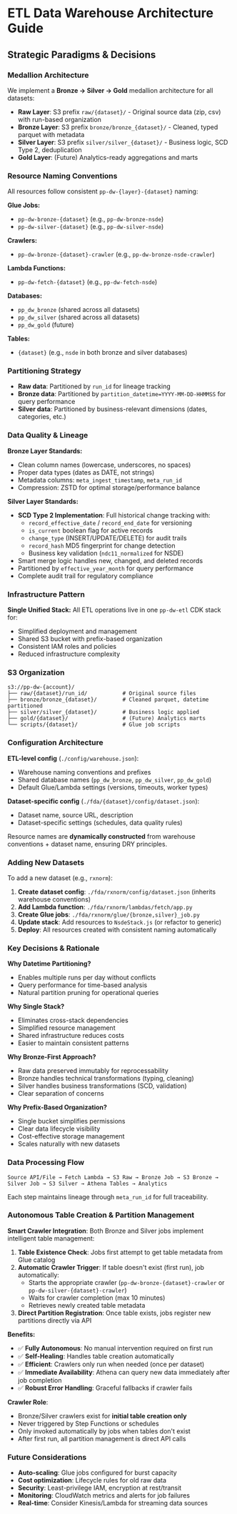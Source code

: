 # ETL Data Warehouse Architecture Guide

## Strategic Paradigms & Decisions

### Medallion Architecture
We implement a **Bronze → Silver → Gold** medallion architecture for all datasets:

- **Raw Layer**: S3 prefix `raw/{dataset}/` - Original source data (zip, csv) with run-based organization
- **Bronze Layer**: S3 prefix `bronze/bronze_{dataset}/` - Cleaned, typed parquet with metadata
- **Silver Layer**: S3 prefix `silver/silver_{dataset}/` - Business logic, SCD Type 2, deduplication  
- **Gold Layer**: (Future) Analytics-ready aggregations and marts

### Resource Naming Conventions
All resources follow consistent `pp-dw-{layer}-{dataset}` naming:

**Glue Jobs:**
- `pp-dw-bronze-{dataset}` (e.g., `pp-dw-bronze-nsde`)
- `pp-dw-silver-{dataset}` (e.g., `pp-dw-silver-nsde`)

**Crawlers:**
- `pp-dw-bronze-{dataset}-crawler` (e.g., `pp-dw-bronze-nsde-crawler`)

**Lambda Functions:**
- `pp-dw-fetch-{dataset}` (e.g., `pp-dw-fetch-nsde`)

**Databases:**
- `pp_dw_bronze` (shared across all datasets)
- `pp_dw_silver` (shared across all datasets)
- `pp_dw_gold` (future)

**Tables:**
- `{dataset}` (e.g., `nsde` in both bronze and silver databases)

### Partitioning Strategy
- **Raw data**: Partitioned by `run_id` for lineage tracking
- **Bronze data**: Partitioned by `partition_datetime=YYYY-MM-DD-HHMMSS` for query performance
- **Silver data**: Partitioned by business-relevant dimensions (dates, categories, etc.)

### Data Quality & Lineage
**Bronze Layer Standards:**
- Clean column names (lowercase, underscores, no spaces)
- Proper data types (dates as DATE, not strings)
- Metadata columns: `meta_ingest_timestamp`, `meta_run_id`
- Compression: ZSTD for optimal storage/performance balance

**Silver Layer Standards:**
- **SCD Type 2 Implementation**: Full historical change tracking with:
  - `record_effective_date` / `record_end_date` for versioning
  - `is_current` boolean flag for active records  
  - `change_type` (INSERT/UPDATE/DELETE) for audit trails
  - `record_hash` MD5 fingerprint for change detection
  - Business key validation (`ndc11_normalized` for NSDE)
- Smart merge logic handles new, changed, and deleted records
- Partitioned by `effective_year_month` for query performance
- Complete audit trail for regulatory compliance

### Infrastructure Pattern
**Single Unified Stack:** All ETL operations live in one `pp-dw-etl` CDK stack for:
- Simplified deployment and management
- Shared S3 bucket with prefix-based organization
- Consistent IAM roles and policies
- Reduced infrastructure complexity

### S3 Organization
```
s3://pp-dw-{account}/
├── raw/{dataset}/run_id/           # Original source files
├── bronze/bronze_{dataset}/        # Cleaned parquet, datetime partitioned
├── silver/silver_{dataset}/        # Business logic applied
├── gold/{dataset}/                 # (Future) Analytics marts
└── scripts/{dataset}/              # Glue job scripts
```

### Configuration Architecture
**ETL-level config** (`./config/warehouse.json`):
- Warehouse naming conventions and prefixes
- Shared database names (`pp_dw_bronze`, `pp_dw_silver`, `pp_dw_gold`)
- Default Glue/Lambda settings (versions, timeouts, worker types)

**Dataset-specific config** (`./fda/{dataset}/config/dataset.json`):
- Dataset name, source URL, description  
- Dataset-specific settings (schedules, data quality rules)

Resource names are **dynamically constructed** from warehouse conventions + dataset name, ensuring DRY principles.

### Adding New Datasets
To add a new dataset (e.g., `rxnorm`):

1. **Create dataset config**: `./fda/rxnorm/config/dataset.json` (inherits warehouse conventions)
2. **Add Lambda function**: `./fda/rxnorm/lambdas/fetch/app.py`
3. **Create Glue jobs**: `./fda/rxnorm/glue/{bronze,silver}_job.py`
4. **Update stack**: Add resources to `NsdeStack.js` (or refactor to generic)
5. **Deploy**: All resources created with consistent naming automatically

### Key Decisions & Rationale

**Why Datetime Partitioning?**
- Enables multiple runs per day without conflicts
- Query performance for time-based analysis
- Natural partition pruning for operational queries

**Why Single Stack?**
- Eliminates cross-stack dependencies
- Simplified resource management
- Shared infrastructure reduces costs
- Easier to maintain consistent patterns

**Why Bronze-First Approach?**
- Raw data preserved immutably for reprocessability
- Bronze handles technical transformations (typing, cleaning)
- Silver handles business transformations (SCD, validation)
- Clear separation of concerns

**Why Prefix-Based Organization?**
- Single bucket simplifies permissions
- Clear data lifecycle visibility
- Cost-effective storage management
- Scales naturally with new datasets

### Data Processing Flow
```
Source API/File → Fetch Lambda → S3 Raw → Bronze Job → S3 Bronze → 
Silver Job → S3 Silver → Athena Tables → Analytics
```

Each step maintains lineage through `meta_run_id` for full traceability.

### Autonomous Table Creation & Partition Management

**Smart Crawler Integration**: Both Bronze and Silver jobs implement intelligent table management:

1. **Table Existence Check**: Jobs first attempt to get table metadata from Glue catalog
2. **Automatic Crawler Trigger**: If table doesn't exist (first run), job automatically:
   - Starts the appropriate crawler (`pp-dw-bronze-{dataset}-crawler` or `pp-dw-silver-{dataset}-crawler`)
   - Waits for crawler completion (max 10 minutes)
   - Retrieves newly created table metadata
3. **Direct Partition Registration**: Once table exists, jobs register new partitions directly via API

**Benefits:**
- ✅ **Fully Autonomous**: No manual intervention required on first run
- ✅ **Self-Healing**: Handles table creation automatically
- ✅ **Efficient**: Crawlers only run when needed (once per dataset)
- ✅ **Immediate Availability**: Athena can query new data immediately after job completion
- ✅ **Robust Error Handling**: Graceful fallbacks if crawler fails

**Crawler Role**: 
- Bronze/Silver crawlers exist for **initial table creation only**
- Never triggered by Step Functions or schedules
- Only invoked automatically by jobs when tables don't exist
- After first run, all partition management is direct API calls

### Future Considerations
- **Auto-scaling**: Glue jobs configured for burst capacity
- **Cost optimization**: Lifecycle rules for old raw data
- **Security**: Least-privilege IAM, encryption at rest/transit
- **Monitoring**: CloudWatch metrics and alerts for job failures
- **Real-time**: Consider Kinesis/Lambda for streaming data sources